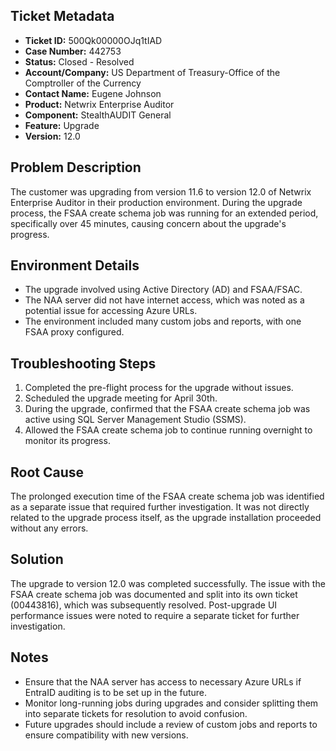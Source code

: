 ## Ticket Metadata
- **Ticket ID:** 500Qk00000OJq1tIAD
- **Case Number:** 442753
- **Status:** Closed - Resolved
- **Account/Company:** US Department of Treasury-Office of the Comptroller of the Currency
- **Contact Name:** Eugene Johnson
- **Product:** Netwrix Enterprise Auditor
- **Component:** StealthAUDIT General
- **Feature:** Upgrade
- **Version:** 12.0

## Problem Description
The customer was upgrading from version 11.6 to version 12.0 of Netwrix Enterprise Auditor in their production environment. During the upgrade process, the FSAA create schema job was running for an extended period, specifically over 45 minutes, causing concern about the upgrade's progress.

## Environment Details
- The upgrade involved using Active Directory (AD) and FSAA/FSAC.
- The NAA server did not have internet access, which was noted as a potential issue for accessing Azure URLs.
- The environment included many custom jobs and reports, with one FSAA proxy configured.

## Troubleshooting Steps
1. Completed the pre-flight process for the upgrade without issues.
2. Scheduled the upgrade meeting for April 30th.
3. During the upgrade, confirmed that the FSAA create schema job was active using SQL Server Management Studio (SSMS).
4. Allowed the FSAA create schema job to continue running overnight to monitor its progress.

## Root Cause
The prolonged execution time of the FSAA create schema job was identified as a separate issue that required further investigation. It was not directly related to the upgrade process itself, as the upgrade installation proceeded without any errors.

## Solution
The upgrade to version 12.0 was completed successfully. The issue with the FSAA create schema job was documented and split into its own ticket (00443816), which was subsequently resolved. Post-upgrade UI performance issues were noted to require a separate ticket for further investigation.

## Notes
- Ensure that the NAA server has access to necessary Azure URLs if EntraID auditing is to be set up in the future.
- Monitor long-running jobs during upgrades and consider splitting them into separate tickets for resolution to avoid confusion.
- Future upgrades should include a review of custom jobs and reports to ensure compatibility with new versions.